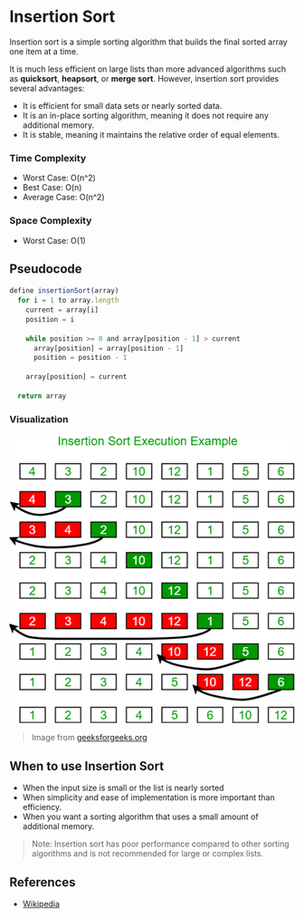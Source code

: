 # Insertion Sort

Insertion sort is a simple sorting algorithm that builds the final sorted array one item at a time.

It is much less efficient on large lists than more advanced algorithms such as **quicksort**, **heapsort**, or **merge sort**. However, insertion sort provides several advantages:

- It is efficient for small data sets or nearly sorted data.
- It is an in-place sorting algorithm, meaning it does not require any additional memory.
- It is stable, meaning it maintains the relative order of equal elements.

### Time Complexity

- Worst Case: O(n^2)
- Best Case: O(n)
- Average Case: O(n^2)

### Space Complexity

- Worst Case: O(1)

## Pseudocode

```js
define insertionSort(array)
  for i = 1 to array.length
    current = array[i]
    position = i

    while position >= 0 and array[position - 1] > current
      array[position] = array[position - 1]
      position = position - 1

    array[position] = current

  return array
```

### Visualization

![Insertion Sort](./insertion-sort.webp 'Insertion Sort')

> Image from [geeksforgeeks.org](https://www.geeksforgeeks.org/insertion-sort)

## When to use Insertion Sort

- When the input size is small or the list is nearly sorted
- When simplicity and ease of implementation is more important than efficiency.
- When you want a sorting algorithm that uses a small amount of additional memory.

> Note: Insertion sort has poor performance compared to other sorting algorithms and is not recommended for large or complex lists.

## References

- [Wikipedia](https://en.wikipedia.org/wiki/Insertion_sort?useskin=vector)
